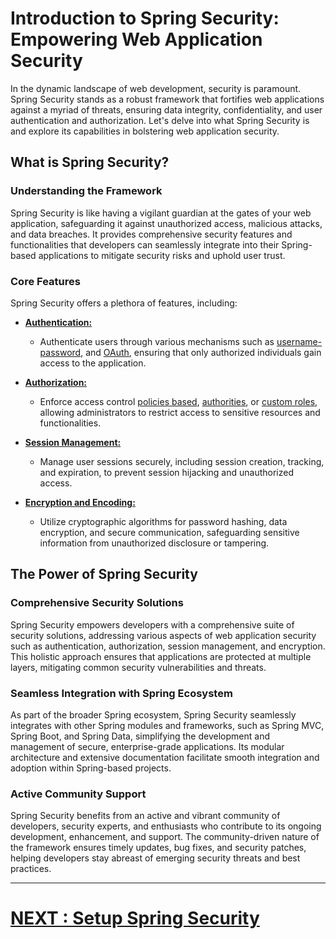 # Introduction to Spring Security: Empowering Web Application Security

In the dynamic landscape of web development, security is paramount. Spring Security stands as a robust framework that fortifies web applications against a myriad of threats, ensuring data integrity, confidentiality, and user authentication and authorization. Let's delve into what Spring Security is and explore its capabilities in bolstering web application security.

## What is Spring Security?

### Understanding the Framework

Spring Security is like having a vigilant guardian at the gates of your web application, safeguarding it against unauthorized access, malicious attacks, and data breaches. It provides comprehensive security features and functionalities that developers can seamlessly integrate into their Spring-based applications to mitigate security risks and uphold user trust.

### Core Features

Spring Security offers a plethora of features, including:

- **[Authentication:]()**
    - Authenticate users through various mechanisms such as [username-password](), and [OAuth](), ensuring that only authorized individuals gain access to the application.

- **[Authorization:]()**
    - Enforce access control [policies based](), [authorities](), or [custom roles](), allowing administrators to restrict access to sensitive resources and functionalities.

- **[Session Management:]()**
    - Manage user sessions securely, including session creation, tracking, and expiration, to prevent session hijacking and unauthorized access.

- **[Encryption and Encoding:]()**
    - Utilize cryptographic algorithms for password hashing, data encryption, and secure communication, safeguarding sensitive information from unauthorized disclosure or tampering.

## The Power of Spring Security

### Comprehensive Security Solutions

Spring Security empowers developers with a comprehensive suite of security solutions, addressing various aspects of web application security such as authentication, authorization, session management, and encryption. This holistic approach ensures that applications are protected at multiple layers, mitigating common security vulnerabilities and threats.

### Seamless Integration with Spring Ecosystem

As part of the broader Spring ecosystem, Spring Security seamlessly integrates with other Spring modules and frameworks, such as Spring MVC, Spring Boot, and Spring Data, simplifying the development and management of secure, enterprise-grade applications. Its modular architecture and extensive documentation facilitate smooth integration and adoption within Spring-based projects.

### Active Community Support

Spring Security benefits from an active and vibrant community of developers, security experts, and enthusiasts who contribute to its ongoing development, enhancement, and support. The community-driven nature of the framework ensures timely updates, bug fixes, and security patches, helping developers stay abreast of emerging security threats and best practices.

---
# [NEXT : Setup Spring Security](setup-spring-security.md)
